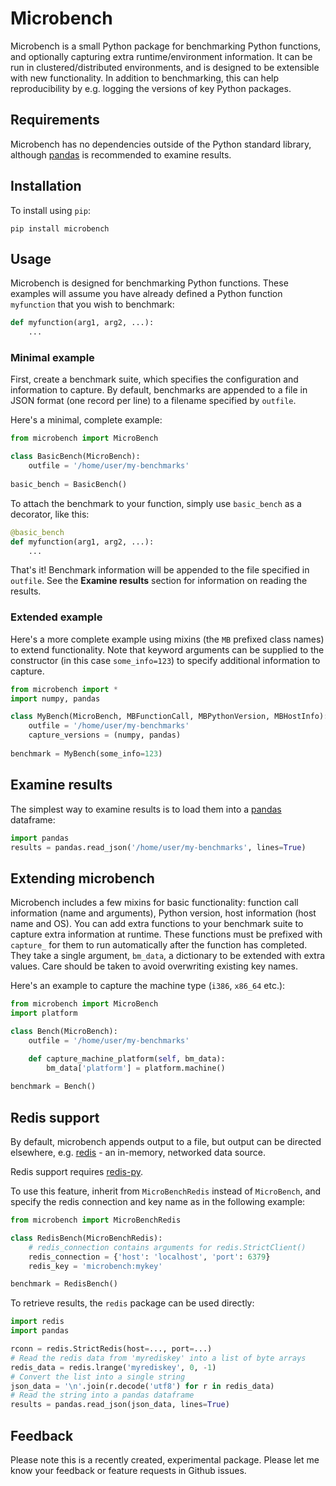 # Microbench

Microbench is a small Python package for benchmarking Python functions, and 
optionally capturing extra runtime/environment information. It can be run in 
clustered/distributed environments, and is designed to be extensible with new
functionality. In addition to benchmarking, this can help reproducibility by
e.g. logging the versions of key Python packages.

## Requirements

Microbench has no dependencies outside of the Python standard library, although 
[pandas](https://pandas.pydata.org/) is recommended to examine results.

## Installation

To install using `pip`:

```
pip install microbench
```

## Usage

Microbench is designed for benchmarking Python functions. These examples will
assume you have already defined a Python function `myfunction` that you wish to
benchmark:

```python
def myfunction(arg1, arg2, ...):
    ...
```

### Minimal example

First, create a benchmark suite, which specifies the configuration and
information to capture. By default, 
benchmarks are appended to a file in JSON format (one record per line) to a
filename specified by `outfile`. 

Here's a minimal, complete example:

```python
from microbench import MicroBench

class BasicBench(MicroBench):
    outfile = '/home/user/my-benchmarks'
    
basic_bench = BasicBench()
```

To attach the benchmark to your function, simply use `basic_bench` as a
decorator, like this:

```python
@basic_bench
def myfunction(arg1, arg2, ...):
    ...
```

That's it! Benchmark information will be appended to the file specified in
`outfile`. See the **Examine results** section for information on reading
the results.

### Extended example

Here's a more complete example using mixins (the `MB` prefixed class 
names) to extend functionality. Note that keyword arguments can be supplied
to the constructor (in this case `some_info=123`) to specify additional
information to capture.

```python
from microbench import *
import numpy, pandas

class MyBench(MicroBench, MBFunctionCall, MBPythonVersion, MBHostInfo):
    outfile = '/home/user/my-benchmarks'
    capture_versions = (numpy, pandas)
    
benchmark = MyBench(some_info=123)
```

## Examine results

The simplest way to examine results is to load them into a
[pandas](https://pandas.pydata.org/) dataframe:

```python
import pandas
results = pandas.read_json('/home/user/my-benchmarks', lines=True)
```

## Extending microbench

Microbench includes a few mixins for basic functionality: function call
information (name and arguments), Python version, host information (host name
and OS). You can add extra functions to your benchmark suite to capture
extra information at runtime. These functions must be prefixed with `capture_`
for them to run automatically after the function has completed. They take
a single argument, `bm_data`, a dictionary to be extended with extra values.
Care should be taken to avoid overwriting existing key names.

Here's an example to capture the machine type (`i386`, `x86_64` etc.):

```python
from microbench import MicroBench
import platform

class Bench(MicroBench):
    outfile = '/home/user/my-benchmarks'

    def capture_machine_platform(self, bm_data):
        bm_data['platform'] = platform.machine()
        
benchmark = Bench()
```

## Redis support

By default, microbench appends output to a file, but output can be directed
elsewhere, e.g. [redis](https://redis.io) - an in-memory, networked data source.

Redis support requires [redis-py](https://github.com/andymccurdy/redis-py).

To use this feature, inherit from `MicroBenchRedis` instead of `MicroBench`,
and specify the redis connection and key name as in the following example:

```python
from microbench import MicroBenchRedis

class RedisBench(MicroBenchRedis):
    # redis_connection contains arguments for redis.StrictClient()
    redis_connection = {'host': 'localhost', 'port': 6379}
    redis_key = 'microbench:mykey'

benchmark = RedisBench()
```

To retrieve results, the `redis` package can be used directly:

```python
import redis
import pandas

rconn = redis.StrictRedis(host=..., port=...)
# Read the redis data from 'myrediskey' into a list of byte arrays
redis_data = redis.lrange('myrediskey', 0, -1)
# Convert the list into a single string
json_data = '\n'.join(r.decode('utf8') for r in redis_data)
# Read the string into a pandas dataframe
results = pandas.read_json(json_data, lines=True)
```

## Feedback

Please note this is a recently created, experimental package. Please let me know
your feedback or feature requests in Github issues.

